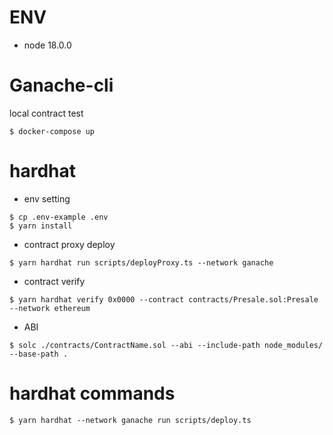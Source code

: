 # ENV

- node 18.0.0

# Ganache-cli

local contract test

```
$ docker-compose up
```

# hardhat

- env setting

```
$ cp .env-example .env
$ yarn install
```

- contract proxy deploy

```
$ yarn hardhat run scripts/deployProxy.ts --network ganache
```

- contract verify

```
$ yarn hardhat verify 0x0000 --contract contracts/Presale.sol:Presale --network ethereum
```

- ABI

```
$ solc ./contracts/ContractName.sol --abi --include-path node_modules/ --base-path .
```

# hardhat commands

```
$ yarn hardhat --network ganache run scripts/deploy.ts
```

